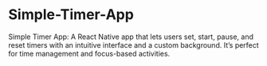 # Simple-Timer-App
Simple Timer App: A React Native app that lets users set, start, pause, and reset timers with an intuitive interface and a custom background. It’s perfect for time management and focus-based activities.
